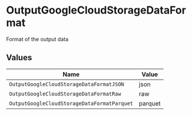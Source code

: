 # OutputGoogleCloudStorageDataFormat

Format of the output data


## Values

| Name                                        | Value                                       |
| ------------------------------------------- | ------------------------------------------- |
| `OutputGoogleCloudStorageDataFormatJSON`    | json                                        |
| `OutputGoogleCloudStorageDataFormatRaw`     | raw                                         |
| `OutputGoogleCloudStorageDataFormatParquet` | parquet                                     |